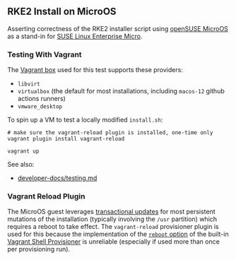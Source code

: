 RKE2 Install on MicroOS
---

Asserting correctness of the RKE2 installer script using [openSUSE MicroOS](https://microos.opensuse.org/)
as a stand-in for [SUSE Linux Enterprise Micro](https://www.suse.com/products/micro/).

### Testing With Vagrant

The [Vagrant box](https://app.vagrantup.com/dweomer/boxes/microos.amd64) used for this test supports these providers:
- `libvirt`
- `virtualbox` (the default for most installations, including `macos-12` github actions runners)
- `vmware_desktop`

To spin up a VM to test a locally modified `install.sh`:
```shell
# make sure the vagrant-reload plugin is installed, one-time only
vagrant plugin install vagrant-reload
```
```shell
vagrant up
```

See also:
- [developer-docs/testing.md](../../../../developer-docs/testing.md#environment-variables)

### Vagrant Reload Plugin

The MicroOS guest leverages [transactional updates](https://documentation.suse.com/sles/15-SP1/html/SLES-all/cha-transactional-updates.html)
for most persistent mutations of the installation (typically involving the `/usr` partition) which requires a reboot to
take effect. The `vagrant-reload` provisioner plugin is used for this because the implementation of the [`reboot` option](https://www.vagrantup.com/docs/provisioning/shell#reboot)
of the built-in [Vagrant Shell Provisioner](https://www.vagrantup.com/docs/provisioning/shell) is unreliable
(especially if used more than once per provisioning run).
